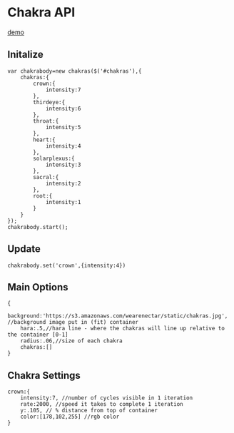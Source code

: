 # Chakra API

[demo](https://rawcdn.githack.com/tbassett44/chakras/1.0/demo.html)

## Initalize
```
var chakrabody=new chakras($('#chakras'),{
    chakras:{
        crown:{
            intensity:7
        },
        thirdeye:{
            intensity:6
        },
        throat:{
            intensity:5
        },
        heart:{
            intensity:4
        },
        solarplexus:{
            intensity:3
        },
        sacral:{
            intensity:2
        },
        root:{
            intensity:1
        }
    }
});
chakrabody.start();
```

## Update
```
chakrabody.set('crown',{intensity:4})
```

## Main Options
```
{
    background:'https://s3.amazonaws.com/wearenectar/static/chakras.jpg', //background image put in (fit) container
    hara:.5,//hara line - where the chakras will line up relative to the container [0-1]
    radius:.06,//size of each chakra
    chakras:[]
}
```

## Chakra Settings
```
crown:{
    intensity:7, //number of cycles visible in 1 iteration
    rate:2000, //speed it takes to complete 1 iteration
    y:.105, // % distance from top of container
    color:[178,102,255] //rgb color
}
```